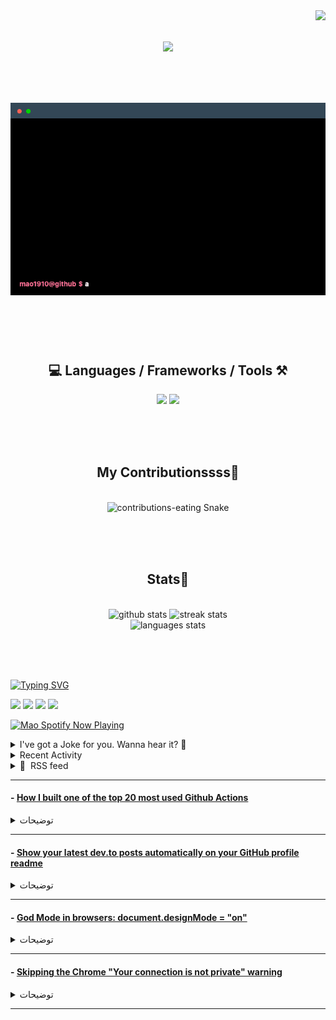 <!-- VISITOR BADGE -->
<!-- https://github.com/hehuapei/visitor-badge -->

<img align="right" src="https://visitor-badge.laobi.icu/badge?page_id=mao1910.mao1910&left_color=%2379DAF9&right_color=%23FE6E96" />


<!-- TYPING SVG -->
<!-- https://github.com/DenverCoder1/readme-typing-svg -->

<h1 align="center">
    <img src="https://readme-typing-svg.herokuapp.com/?font=Righteous&size=35&center=true&vCenter=true&width=500&height=70&color=FE6E96&font=poppins&duration=5000&lines=Hi+There!+👋;+I'm+Mao!;" />
</h1>

<br/>

<!-- CODE/TERMINAL ABOUT ME -->
<h1 align="center">
<img src="./assets/terminal-5.gif" alt="Terminal" />
</h1>

<br/><br/><br/>


<!-- TECHNOLOGIES LOGOS -->
<!-- https://github.com/tandpfun/skill-icons -->

<h2 align="center">💻 Languages / Frameworks / Tools ⚒️</h2>
<div align="center">
    <img src="https://skillicons.dev/icons?i=javascript,typescript,angular,react,html,css,scss,bootstrap,cs,java,spring" />
    <img src="https://skillicons.dev/icons?i=flutter,firebase,supabase,mysql,git,github,gitlab,vscode,idea,maven,figma" />
</div>

<br/><br/><br/>


<!-- CONTRIBUTIONS SNAKE GAME -->
<!-- https://github.com/Platane/snk -->

<div align="center">
  <h2> My Contributionssss🐍 </h2>
  <br>
  <img alt="contributions-eating Snake" src="https://raw.githubusercontent.com/mao1910/mao1910/output/github-contribution-grid-snake.svg" />

  <!-- Four lines below suggested by Planate for Dark mode-->
  <picture>
  <source media="(prefers-color-scheme: dark)" srcset="github-snake-dark.svg" />
  <source media="(prefers-color-scheme: light)" srcset="github-snake.svg" />
  </picture>
  
  <br/><br/><br/>
</div>


<!-- GITHUB STATS -->
<!-- https://github.com/DenverCoder1/github-readme-streak-stats -->
<!-- https://github.com/anuraghazra/github-readme-stats -->

<!-- https://github-readme-stats-mao1910.vercel.app/ My own Vercel deployment-->

<h2 align="center"> Stats📝 </h2>
  <br>
<div align=center>
  <img width=429 src="https://github-readme-stats-mao1910.vercel.app/api?username=mao1910&count_private=true&show_icons=true&theme=dracula&rank_icon=github&hide=contribs&border_radius=10&border_color=79DAF9" alt="github stats"/>
  <img width=396 src="https://streak-stats.demolab.com/?user=mao1910&count_private=true&theme=dracula&currStreakNum=79DAF9&currStreakLabel=FE6E96&border_radius=10&border=79DAF9" alt="streak stats"/>
  <br/>
  <img src="https://github-readme-stats-mao1910.vercel.app/api/top-langs/?username=mao1910&layout=compact&theme=dracula&border_radius=10&size_weight=0.5&count_weight=0.5&border_color=79DAF9" alt="languages stats" />
</div>

<br/><br/><br/>


<!-- FOOTER -->
<!-- https://github.com/DenverCoder1/readme-typing-svg -->
<!-- https://readme-typing-svg.demolab.com/demo/ -->

<a href="https://git.io/typing-svg"><img src="https://readme-typing-svg.demolab.com?font=Poppins&pause=1000&color=FE6E96&width=535&lines=Thanks+for+dropping+by!;Feel+free+to+check+any+of+the+Socials+below+%F0%9F%91%87;Or+the+Joke+Of+The+Day+if+you're+down+for+a+giggle+%F0%9F%98%9D;Hope+to+see+you+again+%F0%9F%91%8A;Uh%3F+You're+still+here%3F;Well...+I'm+running+out+of+things+to+say...;Tell+you+what%2C+due+to+your+effort+and+perseverance%2C;I+shall+present+you+with+a+short+poem%3A;%22To+code%2C+or+not+to+code%2C+that+is+the+question%3A;Whether+'tis+nobler+in+the+IDE+to+debug;The+errors+and+issues+of+outrageous+software%2C;Or+to+take+up+the+keyboard+against+a+sea+of+bugs;And+by+coding%2C+end+them.%22;by+William+Shakespeare%2C+probably.+;Pretty+sure+that's+Hamlet's.;Alrighty%2C+this+has+been+fun.;But+I'll+restart+the+loop+now...+see+ya+soon!" alt="Typing SVG" /></a>


<!--  SOCIAL NETWORS -->
<!-- https://github.com/alexandresanlim/Badges4-README.md-Profile -->

  <div> 
    <a href="https://www.linkedin.com/" target="_blank"><img src="https://img.shields.io/badge/-LinkedIn-%230077B5?style=for-the-badge&logo=linkedin&logoColor=white" target="_blank"></a> <!-- ADD LINKEDIN PROFILE -->
    <a href = "https://www.google.com"><img src="https://img.shields.io/badge/Portfolio-4285F4?style=for-the-badge&logo=Google-chrome&logoColor=white" target="_blank"></a> <!-- ADD PORTFOLIO WEBSITE -->
    <a href="https://discord.gg" target="_blank"><img src="https://img.shields.io/badge/Discord-7289DA?style=for-the-badge&logo=discord&logoColor=white" target="_blank"></a> <!-- ADD DISCORD -->
    <a href = "mao1910dev@gmail.com"><img src="https://img.shields.io/badge/Gmail-D14836?style=for-the-badge&logo=gmail&logoColor=white" target="_blank"></a>
  </div>


<!-- SPOTIFY PLAYING-->
<!-- https://github.com/novatorem/novatorem -->

<!-- https://spotify-now-playing-novatorem-git-main-mao1910.vercel.app/ My own Vercel deployment-->

[<img width=438px src="https://spotify-now-playing-git-main-mao1910.vercel.app//api/spotify/?border_color=FE6E96" alt="Mao Spotify Now Playing" />](https://open.spotify.com/user/31542et242zglhf42ydrtqgvuvde)


<!-- JOKE OF THE DAY -->
<details>
<summary>I've got a Joke for you. Wanna hear it? 🙈</summary>

<br/>

 <tr>
 <td style="padding-top:4px"><img src = "https://readme-jokes-git-master-mao1910.vercel.app/api?&theme=dracula"></td>
 </tr>

</details>


<!-- ACTIVITY -->
<!-- https://github.com/jamesgeorge007/github-activity-readme -->
<!-- This SECTION is currently not working -->
<details>
<summary>Recent Activity</summary>

<br/>
<!-- START_SECTION:activity -->

</details>


<!-- RSS FEED -->
<!-- https://github.com/gautamkrishnar/blog-post-workflow -->
<details>
<summary>📕 &nbsp;RSS feed</summary>

<br/>
<table>
<tr><th>Title</th></tr>
<!-- BLOG-POST-LIST:START -->
 #### - [How to prevent GitHub from suspending your cronjob based triggers](https://dev.to/gautamkrishnar/how-to-prevent-github-from-suspending-your-cronjob-based-triggers-knf) 
 <details><summary>توضیحات</summary> <p>I created a GitHub action to prevent GitHub from suspending your cronjob based action triggers due to repository inactivity.</p>


<div class="ltag-github-readme-tag">
  <div class="readme-overview">
    <h2>
      <img src="https://res.cloudinary.com/practicaldev/image/fetch/s--i3JOwpme--/c_limit%2Cf_auto%2Cfl_progressive%2Cq_auto%2Cw_880/https://dev.to/assets/github-logo-ba8488d21cd8ee1fee097b8410db9deaa41d0ca30b004c0c63de0a479114156f.svg" alt="GitHub logo">
      <a href="https://github.com/gautamkrishnar">
        gautamkrishnar
      </a> / <a href="https://github.com/gautamkrishnar/keepalive-workflow">
        keepalive-workflow
      </a>
    </h2>
    <h3>
      GitHub action to prevent GitHub from suspending your cronjob based triggers due to repository inactivity 
    </h3>
  </div>
  <div class="ltag-github-body">
    
<div id="readme" class="md">
<h1>
Keepalive Workflow <a href="https://badge.fury.io/js/keepalive-workflow" rel="nofollow"><img src="https://camo.githubusercontent.com/b71fbd11224165aeb465b106192fb67879afd7f45cc5a6f41a93b40b0a3a0748/68747470733a2f2f62616467652e667572792e696f2f6a732f6b656570616c6976652d776f726b666c6f772e737667" alt="npm version"></a>
</h1>
<p>GitHub action to prevent GitHub from suspending your cronjob based triggers due to repository inactivity</p>
<h3>
Why</h3>
<p>GitHub will suspend the scheduled trigger for GitHub action workflows if there is no commit in the repository for the past 60 days. The cron based triggers won't run unless a new commit is made. It shows the message "This scheduled workflow is disabled because there hasn't been activity in this repository for at least 60 days" under the cronjob triggered action.</p>
<p><a rel="noopener noreferrer" href="https://user-images.githubusercontent.com/8397274/105174930-4303e100-5b49-11eb-90ed-95a55697582f.png"><img src="https://res.cloudinary.com/practicaldev/image/fetch/s--uHgBz7TA--/c_limit%2Cf_auto%2Cfl_progressive%2Cq_auto%2Cw_880/https://user-images.githubusercontent.com/8397274/105174930-4303e100-5b49-11eb-90ed-95a55697582f.png" alt="preview"></a></p>
<h3>
What</h3>
<p>This workflow will automatically create a dummy commit in your repo if the last commit in your repo is 50 days (default) ago
This will keep the cronjob trigger active so that it will run indefinitely without getting suspended by GitHub for inactivity.</p>
<h2>
How to use</h2>
<p>There are two ways you can consume this library in your GitHub actions</p>
<h3>
Via GitHub Actions (For GitHub Actions users)</h3>
<p>You can just…</p>
</div>
  </div>
  <div class="gh-btn-container"><a class="gh-btn" href="https://github.com/gautamkrishnar/keepalive-workflow">View on GitHub</a></div>
</div>


<h3>
  
  
  Why
</h3>

<p>GitHub will suspend the scheduled trigger for GitHub action workflows if there is no commit in the repository for the past 60 days. The cron based triggers won't run unless a new commit is made. It shows the message "This scheduled workflow is disabled because there hasn't been activity in this repository for at least 60 days" under the cronjob triggered action.</p>

<p><a href="https://res.cloudinary.com/practicaldev/image/fetch/s--uHgBz7TA--/c_limit%2Cf_auto%2Cfl_progressive%2Cq_auto%2Cw_880/https://user-images.githubusercontent.com/8397274/105174930-4303e100-5b49-11eb-90ed-95a55697582f.png" class="article-body-image-wrapper"><img src="https://res.cloudinary.com/practicaldev/image/fetch/s--uHgBz7TA--/c_limit%2Cf_auto%2Cfl_progressive%2Cq_auto%2Cw_880/https://user-images.githubusercontent.com/8397274/105174930-4303e100-5b49-11eb-90ed-95a55697582f.png" alt="preview"></a></p>

<h3>
  
  
  What
</h3>

<p>This workflow will automatically create a dummy commit in your repo if the last commit in your repo is 50 days (default) ago.<br>
This will keep the cronjob trigger active so that it will run indefinitely without getting suspended by GitHub for inactivity.</p>
<h2>
  
  
  How to use
</h2>

<p>There are two ways you can consume this library in your GitHub actions</p>
<h3>
  
  
  Via GitHub Actions (For GitHub Actions users)
</h3>

<p>You can just include the library as a step after one of your favorite GitHub actions. Your workflow file should have the checkout action defined in one of your steps since this library needs git CLI to work.<br>
</p>

<div class="highlight js-code-highlight">
<pre class="highlight yaml"><code><span class="na">name</span><span class="pi">:</span> <span class="s">Github Action with a cronjob trigger</span>
<span class="na">on</span><span class="pi">:</span>
  <span class="na">schedule</span><span class="pi">:</span>
    <span class="pi">-</span> <span class="na">cron</span><span class="pi">:</span> <span class="s2">"</span><span class="s">0</span><span class="nv"> </span><span class="s">0</span><span class="nv"> </span><span class="s">*</span><span class="nv"> </span><span class="s">*</span><span class="nv"> </span><span class="s">*"</span>

<span class="na">jobs</span><span class="pi">:</span>
  <span class="na">cronjob-based-github-action</span><span class="pi">:</span>
    <span class="na">name</span><span class="pi">:</span> <span class="s">Cronjob based github action</span>
    <span class="na">runs-on</span><span class="pi">:</span> <span class="s">ubuntu-latest</span>
    <span class="na">steps</span><span class="pi">:</span>
      <span class="pi">-</span> <span class="na">uses</span><span class="pi">:</span> <span class="s">actions/checkout@v2</span>
      <span class="pi">-</span> <span class="c1"># step1</span>
      <span class="pi">-</span> <span class="c1"># step 2</span>
      <span class="pi">-</span> <span class="c1"># step n, use it as the last step</span>
      <span class="pi">-</span> <span class="na">uses</span><span class="pi">:</span> <span class="s">gautamkrishnar/keepalive-workflow@master</span> <span class="c1"># using the workflow with default settings</span>
</code></pre>

</div>



<p>Let's take an example of <a href="https://github.com/athul/waka-readme">Waka Readme</a></p>
<div class="highlight js-code-highlight">
<pre class="highlight yaml"><code><span class="na">name</span><span class="pi">:</span> <span class="s">My awesome readme</span>
<span class="na">on</span><span class="pi">:</span>
  <span class="na">workflow_dispatch</span><span class="pi">:</span>
  <span class="na">schedule</span><span class="pi">:</span>
    <span class="c1"># Runs at 12 am UTC</span>
    <span class="pi">-</span> <span class="na">cron</span><span class="pi">:</span> <span class="s2">"</span><span class="s">0</span><span class="nv"> </span><span class="s">0</span><span class="nv"> </span><span class="s">*</span><span class="nv"> </span><span class="s">*</span><span class="nv"> </span><span class="s">*"</span>

<span class="na">jobs</span><span class="pi">:</span>
  <span class="na">update-readme</span><span class="pi">:</span>
    <span class="na">name</span><span class="pi">:</span> <span class="s">Update this repo's README</span>
    <span class="na">runs-on</span><span class="pi">:</span> <span class="s">ubuntu-latest</span>
    <span class="na">steps</span><span class="pi">:</span>
      <span class="pi">-</span> <span class="na">uses</span><span class="pi">:</span> <span class="s">actions/checkout@v2</span>
      <span class="pi">-</span> <span class="na">uses</span><span class="pi">:</span> <span class="s">athul/waka-readme@master</span>
        <span class="na">with</span><span class="pi">:</span>
          <span class="na">WAKATIME_API_KEY</span><span class="pi">:</span> <span class="s">${{ secrets.WAKATIME_API_KEY }}</span>
      <span class="pi">-</span> <span class="na">uses</span><span class="pi">:</span> <span class="s">gautamkrishnar/keepalive-workflow@master</span> <span class="c1"># using the workflow with default settings</span>
</code></pre>

</div>
<h3>
  
  
  Via JavaScript library (For GitHub Actions developers)
</h3>

<p>For developers making awesome GitHub actions, you can consume the library in your javascript-based GitHub action by installing it from <a href="https://www.npmjs.com/package/keepalive-workflow">NPM</a>. Make sure that your GitHub action uses checkout action since this library needs it as a dependency.<br>
You can also ask your users to include it as an additional step as mentioned in the first part.</p>
<h4>
  
  
  Install the package
</h4>

<p>Install via NPM:<br>
</p>

<div class="highlight js-code-highlight">
<pre class="highlight shell"><code>npm i keepalive-workflow
</code></pre>

</div>



<p>Install via Yarn:<br>
</p>

<div class="highlight js-code-highlight">
<pre class="highlight shell"><code>yarn add keepalive-workflow
</code></pre>

</div>



<h4>
  
  
  Use it in your own GitHub action source code
</h4>



<div class="highlight js-code-highlight">
<pre class="highlight javascript"><code><span class="kd">const</span> <span class="nx">core</span> <span class="o">=</span> <span class="nx">require</span><span class="p">(</span><span class="dl">'</span><span class="s1">@actions/core</span><span class="dl">'</span><span class="p">);</span>
<span class="kd">const</span> <span class="p">{</span> <span class="nx">KeepAliveWorkflow</span> <span class="p">}</span> <span class="o">=</span> <span class="nx">require</span><span class="p">(</span><span class="dl">'</span><span class="s1">keepalive-workflow</span><span class="dl">'</span><span class="p">);</span>

<span class="c1">// Using the lib</span>
<span class="nx">KeepAliveWorkflow</span><span class="p">(</span><span class="nx">githubToken</span><span class="p">,</span> <span class="nx">committerUsername</span><span class="p">,</span> <span class="nx">committerEmail</span><span class="p">,</span> <span class="nx">commitMessage</span><span class="p">,</span> <span class="nx">timeElapsed</span><span class="p">)</span>
  <span class="p">.</span><span class="nx">then</span><span class="p">((</span><span class="nx">message</span><span class="p">)</span> <span class="o">=&gt;</span> <span class="p">{</span>
    <span class="nx">core</span><span class="p">.</span><span class="nx">info</span><span class="p">(</span><span class="nx">message</span><span class="p">);</span>
    <span class="nx">process</span><span class="p">.</span><span class="nx">exit</span><span class="p">(</span><span class="mi">0</span><span class="p">);</span>
  <span class="p">})</span>
  <span class="p">.</span><span class="k">catch</span><span class="p">((</span><span class="nx">error</span><span class="p">)</span> <span class="o">=&gt;</span> <span class="p">{</span>
    <span class="nx">core</span><span class="p">.</span><span class="nx">error</span><span class="p">(</span><span class="nx">error</span><span class="p">);</span>
    <span class="nx">process</span><span class="p">.</span><span class="nx">exit</span><span class="p">(</span><span class="mi">1</span><span class="p">);</span>
  <span class="p">});</span>
</code></pre>

</div>



<h2>
  
  
  Options
</h2>

<h3>
  
  
  For GitHub Action
</h3>

<p>If you use the workflow as mentioned via GitHub actions following are the options available to you to customize its behavior.</p>

<div class="table-wrapper-paragraph"><table>
<thead>
<tr>
<th>Option</th>
<th>Default Value</th>
<th>Description</th>
<th>Required</th>
</tr>
</thead>
<tbody>
<tr>
<td><code>gh_token</code></td>
<td>your default GitHub token with repo scope</td>
<td>GitHub access token with Repo scope</td>
<td>No</td>
</tr>
<tr>
<td><code>commit_message</code></td>
<td><code>Automated commit by Keepalive Workflow to keep the repository active</code></td>
<td>Commit message used while committing to the repo</td>
<td>No</td>
</tr>
<tr>
<td><code>committer_username</code></td>
<td><code>gkr-bot</code></td>
<td>Username used while committing to the repo</td>
<td>No</td>
</tr>
<tr>
<td><code>committer_username</code></td>
<td><code>gkr@tuta.io</code></td>
<td>Email id used while committing to the repo</td>
<td>No</td>
</tr>
<tr>
<td><code>time_elapsed</code></td>
<td><code>50</code></td>
<td>Time elapsed from the previous commit to trigger a new automated commit (in days)</td>
<td>No</td>
</tr>
</tbody>
</table></div>

<h3>
  
  
  For Javascript Library
</h3>

<p>If you are using the JS Library version of the project, please consult the function's DocString in <a href="https://github.com/gautamkrishnar/keepalive-workflow/blob/master/library.js">library.js</a> to see the list of available parameters.</p>

<h2>
  
  
  Liked it?
</h2>

<p>Hope you liked this project, don't forget to give it a <a href="https://github.com/gautamkrishnar/keepalive-workflow">star</a> ⭐.</p>

 </details> 
 <hr /> 

 #### - [How I built one of the top 20 most used Github Actions](https://www.gautamkrishnar.com/how-i-built-one-of-the-top-20-most-used-github-actions/) 
 <details><summary>توضیحات</summary> <p>The post <a rel="nofollow" href="https://www.gautamkrishnar.com/how-i-built-one-of-the-top-20-most-used-github-actions/">How I built one of the top 20 most used Github Actions</a> appeared first on <a rel="nofollow" href="https://www.gautamkrishnar.com">Gautam Krishna R</a>.</p>
 </details> 
 <hr /> 

 #### - [Show your latest dev.to posts automatically on your GitHub profile readme](https://dev.to/gautamkrishnar/show-your-latest-dev-to-posts-automatically-in-your-github-profile-readme-3nk8) 
 <details><summary>توضیحات</summary> <p>I just created a GitHub Action that lets you add links to your latest blog posts from Dev.to and other sources to your Github Profile readme automatically. </p>

<p>Check it out if you want a readme like this:<br>
<a href="https://res.cloudinary.com/practicaldev/image/fetch/s--dsiYDLIL--/c_limit%2Cf_auto%2Cfl_progressive%2Cq_auto%2Cw_880/https://dev-to-uploads.s3.amazonaws.com/i/bcxkje1qtjkz7fqiirvs.png" class="article-body-image-wrapper"><img src="https://res.cloudinary.com/practicaldev/image/fetch/s--dsiYDLIL--/c_limit%2Cf_auto%2Cfl_progressive%2Cq_auto%2Cw_880/https://dev-to-uploads.s3.amazonaws.com/i/bcxkje1qtjkz7fqiirvs.png" alt="Preview" width="880" height="470"></a></p>

<p>Project on GitHub: <a href="https://github.com/gautamkrishnar/blog-post-workflow">https://github.com/gautamkrishnar/blog-post-workflow</a><br>
Example readme: <a href="https://github.com/gautamkrishnar">https://github.com/gautamkrishnar</a></p>
<h4>
  
  
  Demo video
</h4>

<p><iframe width="710" height="399" src="https://www.youtube.com/embed/ECuqb5Tv9qI">
</iframe>
</p>

<h3>
  
  
  How to use
</h3>

<ul>
<li>Star <a href="https://github.com/gautamkrishnar/blog-post-workflow">this</a> repo 😉 </li>
<li>Go to your repository</li>
<li>Add the following section to your <strong>README.md</strong> file, you can give whatever title you want. Just make sure that you use <code>&lt;!-- BLOG-POST-LIST:START --&gt;&lt;!-- BLOG-POST-LIST:END --&gt;</code> in your readme. The workflow will replace this comment with the actual blog post list:
</li>
</ul>

<div class="highlight js-code-highlight">
<pre class="highlight markdown"><code><span class="gh"># Blog posts</span>
<span class="c">&lt;!-- BLOG-POST-LIST:START --&gt;</span>
<span class="c">&lt;!-- BLOG-POST-LIST:END --&gt;</span>
</code></pre>

</div>



<ul>
<li>Create a folder named <code>.github</code> and create a <code>workflows</code> folder inside it if it doesn't exist.</li>
<li>Create a new file named <code>blog-post-workflow.yml</code> with the following contents inside the workflows folder:
</li>
</ul>

<div class="highlight js-code-highlight">
<pre class="highlight yaml"><code><span class="na">name</span><span class="pi">:</span> <span class="s">Latest blog post workflow</span>
<span class="na">on</span><span class="pi">:</span>
  <span class="na">schedule</span><span class="pi">:</span> <span class="c1"># Run workflow automatically</span>
    <span class="pi">-</span> <span class="na">cron</span><span class="pi">:</span> <span class="s1">'</span><span class="s">0</span><span class="nv"> </span><span class="s">*</span><span class="nv"> </span><span class="s">*</span><span class="nv"> </span><span class="s">*</span><span class="nv"> </span><span class="s">*'</span> <span class="c1"># Runs every hour, on the hour</span>
  <span class="na">workflow_dispatch</span><span class="pi">:</span> <span class="c1"># Run workflow manually (without waiting for the cron to be called), through the Github Actions Workflow page directly</span>
<span class="na">permissions</span><span class="pi">:</span>
  <span class="na">contents</span><span class="pi">:</span> <span class="s">write</span> <span class="c1"># To write the generated contents to the readme</span>

<span class="na">jobs</span><span class="pi">:</span>
  <span class="na">update-readme-with-blog</span><span class="pi">:</span>
    <span class="na">name</span><span class="pi">:</span> <span class="s">Update this repo's README with latest blog posts</span>
    <span class="na">runs-on</span><span class="pi">:</span> <span class="s">ubuntu-latest</span>
    <span class="na">steps</span><span class="pi">:</span>
      <span class="pi">-</span> <span class="na">uses</span><span class="pi">:</span> <span class="s">actions/checkout@v2</span>
      <span class="pi">-</span> <span class="na">uses</span><span class="pi">:</span> <span class="s">gautamkrishnar/blog-post-workflow@master</span>
        <span class="na">with</span><span class="pi">:</span>
          <span class="na">feed_list</span><span class="pi">:</span> <span class="s2">"</span><span class="s">https://dev.to/feed/gautamkrishnar,https://www.gautamkrishnar.com/feed/"</span>
</code></pre>

</div>



<ul>
<li>Replace the above url list with your own rss feed urls. See popular-sources for a list of common RSS feed urls.</li>
<li>Commit and wait for it to run automatically or you can also trigger it manually to see the result instantly. To trigger the workflow manually, please follow the steps in the <a href="https://www.youtube.com/watch?v=ECuqb5Tv9qI&amp;t=272s">video</a>.</li>
</ul>

<h3>
  
  
  Options
</h3>

<p>This workflow has additional options that you can use to customize it for your use case. The following are the list of options available:</p>

<div class="table-wrapper-paragraph"><table>
<thead>
<tr>
<th>Option</th>
<th>Default Value</th>
<th>Description</th>
<th>Required</th>
</tr>
</thead>
<tbody>
<tr>
<td><code>feed_list</code></td>
<td><code>""</code></td>
<td>Comma-separated list of RSS feed urls, eg: <code>https://example1.com,https://example2.com</code>
</td>
<td>Yes</td>
</tr>
<tr>
<td><code>max_post_count</code></td>
<td><code>5</code></td>
<td>Maximum number of posts you want to show on your readme, all feeds combined</td>
<td>No</td>
</tr>
<tr>
<td><code>readme_path</code></td>
<td><code>./README.md</code></td>
<td>Path of the readme file you want to update</td>
<td>No</td>
</tr>
<tr>
<td><code>gh_token</code></td>
<td>your GitHub token with repo scope</td>
<td>Use this to configure the token of the user that commits the workflow result to GitHub</td>
<td>No</td>
</tr>
<tr>
<td><code>comment_tag_name</code></td>
<td><code>BLOG-POST-LIST</code></td>
<td>Allows you to override the default comment tag name (<code>&lt;!-- BLOG-POST-LIST:START --&gt;&lt;!-- BLOG-POST-LIST:END --&gt;</code>), if you want to show multiple instances of the action on the same repo, see advanced usage for more info</td>
<td>No</td>
</tr>
<tr>
<td><code>disable_sort</code></td>
<td><code>false</code></td>
<td>Disables the sorting of the list based on publish date</td>
<td>No</td>
</tr>
<tr>
<td><code>template</code></td>
<td><code>default</code></td>
<td>Allows you to change the structure of the posts list by using different variables. By default this workflow uses markdown list format to render the posts, you can override this behavior using this option. Eg: <code>[$title]($url)</code> will give you a space-separated list of posts.<br><br><strong>Supported variables</strong> <ul>
<li>
<code>$title</code>: Title of the post</li>
<li>
<code>$url</code>: URL of the post</li>
<li>
<code>$description</code>: Description of the post</li>
<li>
<code>
</code>: Inserts a newline</li>
<li>
<code>Jul 21, 2020</code>: Inserts the post date based on the <code>date_format</code> specified</li>
<li>
<code>$randomEmoji</code>: Allow you to use random emojis in the post, pass emojis as the parameter to chose one of it randomly in each post item. Eg: <code>$randomEmoji(💯,🔥,💫,🚀,🌮)</code>. See the <a href="https://github.com/gautamkrishnar/blog-post-workflow/issues/29#issuecomment-699622596">issue comment</a> for more details</li>
<li>
<code>$emojiKey</code>: You can use this argument to show emojis on each of your post item sequentially in the order you specify. Example: <code>$emojiKey(💯,🔥,💫)</code>. See the <a href="https://github.com/gautamkrishnar/blog-post-workflow/issues/29#issuecomment-699622596">issue comment</a> for more details</li>
</ul>
</td>
<td>No</td>
</tr>
<tr>
<td><code>date_format</code></td>
<td><code>UTC:ddd mmm dd yyyy h:MM TT</code></td>
<td>Allows you to change the format of the date or time displayed when using the Jul 21, 2020 in the template option. This uses NPM dateformat library, please read the library <a href="https://www.npmjs.com/package/dateformat#named-formats">documentation</a> for the supported formats</td>
<td>No</td>
</tr>
<tr>
<td><code>user_agent</code></td>
<td><code>rss-parser</code></td>
<td>Allows you to customize the user agent used by the RSS feed crawler</td>
<td>No</td>
</tr>
<tr>
<td><code>accept_header</code></td>
<td><code>application/rss+xml</code></td>
<td>Allows you to customize the accept header of the http requests</td>
<td>No</td>
</tr>
<tr>
<td><code>tag_post_pre_newline</code></td>
<td>
<code>true</code> if you are not using <strong>template</strong> option</td>
<td>Allows you to insert a newline before the closing tag and after the opening tag when using the template option if needed, for better formatting</td>
<td>No</td>
</tr>
<tr>
<td><code>filter_comments</code></td>
<td><code>medium,stackoverflow/Comment by $author/,stackexchange/Comment by $author/</code></td>
<td>Comma separated list of platforms you want to enable the comment filter.<br><br><strong>Available filters</strong><ul>
<li>
<code>medium</code>: Allows you to filter out the Medium comments. Known issue: <a href="https://github.com/gautamkrishnar/blog-post-workflow/issues/37">#37</a>
</li>
<li>
<code>stackoverflow/Comment by $author/</code>: Allows you to filter out the StackOverflow comments. Argument to this filter is optional, it defaults to 'Comment by $author'. If you use any language other than English on StackOverflow, you can use this argument to customize it. See <a href="https://github.com/gautamkrishnar/blog-post-workflow/issues/16">#16</a> for more info.</li>
<li>
<code>stackexchange/Comment by $author/</code>: Allows you to filter out the StackExchange comments. Argument to this filter follows the same format as <code>stackoverflow</code> filter's argument.</li>
</ul>
</td>
<td>No</td>
</tr>
<tr>
<td><code>custom_tags</code></td>
<td><code>""</code></td>
<td>Allows you to use the custom tags from your feed items in your template. Format: <code>variableName/tagName/,variableName/tagName/</code>. Please see the <a href="https://github.com/gautamkrishnar/blog-post-workflow/issues/28#issuecomment-696024087">issue comment</a> for more details</td>
<td>No</td>
</tr>
<tr>
<td><code>title_max_length</code></td>
<td><code>""</code></td>
<td>Allows you to trim the title in the posts list, excess text will be appended with an ellipsis <code>...</code>
</td>
<td>No</td>
</tr>
<tr>
<td><code>description_max_length</code></td>
<td><code>""</code></td>
<td>Allows you to trim the description in the posts list, excess text will be appended with an ellipsis <code>...</code>
</td>
<td>No</td>
</tr>
<tr>
<td><code>item_exec</code></td>
<td><code>""</code></td>
<td>Allows you to execute custom JavaScript code on each post item fetched from the xml to do advanced text manipulation. Please see the <a href="https://github.com/gautamkrishnar/blog-post-workflow/issues/34#issuecomment-706582788">issue comment</a> as an example</td>
<td>No</td>
</tr>
<tr>
<td><code>commit_message</code></td>
<td><code>Updated with the latest blog posts</code></td>
<td>Allows you to customize the commit message</td>
<td>No</td>
</tr>
<tr>
<td><code>committer_username</code></td>
<td><code>blog-post-bot</code></td>
<td>Allows you to customize the committer username</td>
<td>No</td>
</tr>
<tr>
<td><code>committer_email</code></td>
<td><code>blog-post-bot@example.com</code></td>
<td>Allows you to customize the committer email</td>
<td>No</td>
</tr>
<tr>
<td><code>output_only</code></td>
<td><code>false</code></td>
<td>Sets the generated array as <code>results</code> <a href="https://docs.github.com/en/free-pro-team@latest/actions/reference/workflow-syntax-for-github-actions#jobsjob_idoutputs">output variable</a> so that it can be consumed in other actions and parsed via utilities like <a href="https://stedolan.github.io/jq/">jq</a>. This will also prevent committing to readme. See <a href="https://github.com/gautamkrishnar/blog-post-workflow/issues/51#issuecomment-758570235">#51</a> for more details about the output format and how to use it.</td>
<td>No</td>
</tr>
<tr>
<td><code>enable_keepalive</code></td>
<td><code>true</code></td>
<td>Workflow will automatically do a dummy commit to keep the repository active if there is no commit activity for the last 50 days. GitHub will stop running all cron based triggers if the repository is not active for more than 60 days. This flag allows you to disable this feature. See <a href="https://git.io/Jtm4V">#53</a> for more details.</td>
<td>No</td>
</tr>
<tr>
<td><code>retry_count</code></td>
<td><code>0</code></td>
<td>Maximum number of times to retry the fetch operation if it fails, See <a href="https://github.com/gautamkrishnar/blog-post-workflow/issues/66">#66</a> for more details.</td>
<td>No</td>
</tr>
<tr>
<td><code>retry_wait_time</code></td>
<td><code>1</code></td>
<td>Time to wait before each retry operation in seconds.</td>
<td>No</td>
</tr>
</tbody>
</table></div>

<h3>
  
  
  Advanced usage examples
</h3>

<h4>
  
  
  StackOverflow example
</h4>

<p>The following configuration allows you to show your latest StackOverflow activity along with your latest blog posts in the Github profile or project readme:</p>

<ul>
<li>Follow the steps mentioned in the how to use section</li>
<li>Add the following section to your <strong>README.md</strong> file, you can give whatever title you want. Just make sure that you use <code>&lt;!-- STACKOVERFLOW:START --&gt;&lt;!-- STACKOVERFLOW:END --&gt;</code> in your readme. The workflow will replace this comment with the actual StackOverflow activity:
</li>
</ul>

<div class="highlight js-code-highlight">
<pre class="highlight markdown"><code><span class="gh"># StackOverflow Activity</span>
<span class="c">&lt;!-- STACKOVERFLOW:START --&gt;</span>
<span class="c">&lt;!-- STACKOVERFLOW:END --&gt;</span>
</code></pre>

</div>



<ul>
<li>Create <code>stack-overflow-workflow.yml</code> in your <code>workflows</code> folder with the following contents, replace <strong>4214976</strong> with your StackOverflow <a href="https://meta.stackexchange.com/questions/98771/what-is-my-user-id/111130#111130">user id</a>:
</li>
</ul>

<div class="highlight js-code-highlight">
<pre class="highlight yaml"><code><span class="na">name</span><span class="pi">:</span> <span class="s">Latest stack overflow activity</span>
<span class="na">on</span><span class="pi">:</span>
  <span class="na">schedule</span><span class="pi">:</span>
    <span class="c1"># Runs every 5 minutes</span>
    <span class="pi">-</span> <span class="na">cron</span><span class="pi">:</span> <span class="s1">'</span><span class="s">*/5</span><span class="nv"> </span><span class="s">*</span><span class="nv"> </span><span class="s">*</span><span class="nv"> </span><span class="s">*</span><span class="nv"> </span><span class="s">*'</span>
  <span class="na">workflow_dispatch</span><span class="pi">:</span>
<span class="na">jobs</span><span class="pi">:</span>
  <span class="na">update-readme-with-stack-overflow</span><span class="pi">:</span>
    <span class="na">name</span><span class="pi">:</span> <span class="s">Update this repo's README with latest activity from StackOverflow</span>
    <span class="na">runs-on</span><span class="pi">:</span> <span class="s">ubuntu-latest</span>
    <span class="na">steps</span><span class="pi">:</span>
      <span class="pi">-</span> <span class="na">uses</span><span class="pi">:</span> <span class="s">actions/checkout@v2</span>
      <span class="pi">-</span> <span class="na">uses</span><span class="pi">:</span> <span class="s">gautamkrishnar/blog-post-workflow@master</span>
        <span class="na">with</span><span class="pi">:</span>
          <span class="na">comment_tag_name</span><span class="pi">:</span> <span class="s2">"</span><span class="s">STACKOVERFLOW"</span>
          <span class="na">commit_message</span><span class="pi">:</span> <span class="s2">"</span><span class="s">Updated</span><span class="nv"> </span><span class="s">readme</span><span class="nv"> </span><span class="s">with</span><span class="nv"> </span><span class="s">the</span><span class="nv"> </span><span class="s">latest</span><span class="nv"> </span><span class="s">stackOverflow</span><span class="nv"> </span><span class="s">data"</span>
          <span class="na">feed_list</span><span class="pi">:</span> <span class="s2">"</span><span class="s">https://stackoverflow.com/feeds/user/4214976"</span>
</code></pre>

</div>



<p>See the result!</p>

<p><a href="https://res.cloudinary.com/practicaldev/image/fetch/s--n5tG6uXy--/c_limit%2Cf_auto%2Cfl_progressive%2Cq_auto%2Cw_880/https://user-images.githubusercontent.com/8397274/88197889-b727ff80-cc60-11ea-8e4a-b1fbd8dd9d06.png" class="article-body-image-wrapper"><img src="https://res.cloudinary.com/practicaldev/image/fetch/s--n5tG6uXy--/c_limit%2Cf_auto%2Cfl_progressive%2Cq_auto%2Cw_880/https://user-images.githubusercontent.com/8397274/88197889-b727ff80-cc60-11ea-8e4a-b1fbd8dd9d06.png" alt="advanced" width="880" height="438"></a></p>

<h3>
  
  
  Popular Sources
</h3>

<p>Following are the list of some popular blogging platforms and their RSS feed urls:</p>

<div class="table-wrapper-paragraph"><table>
<thead>
<tr>
<th>Name</th>
<th>Feed URL</th>
<th>Comments</th>
<th>Example</th>
</tr>
</thead>
<tbody>
<tr>
<td><a href="https://dev.to/">Dev.to</a></td>
<td><code>https://dev.to/feed/username</code></td>
<td>Replace username with your own username</td>
<td><a href="https://dev.to/feed/gautamkrishnar">https://dev.to/feed/gautamkrishnar</a></td>
</tr>
<tr>
<td><a href="https://wordpress.org/">Wordpress</a></td>
<td><code>https://www.example.com/feed/</code></td>
<td>Replace with your own blog url</td>
<td><a href="https://www.gautamkrishnar.com/feed/">https://www.gautamkrishnar.com/feed/</a></td>
</tr>
<tr>
<td><a href="https://medium.com/">Medium</a></td>
<td><code>https://medium.com/feed/@username</code></td>
<td>Replace @username with your Medium username</td>
<td><a href="https://medium.com/feed/@khaosdoctor">https://medium.com/feed/@khaosdoctor</a></td>
</tr>
<tr>
<td><a href="https://medium.com/">Medium (Sub Domain)</a></td>
<td><code>https://username.medium.com/feed</code></td>
<td>Replace username with your Medium username</td>
<td><a href="https://timsneath.medium.com/feed">https://timsneath.medium.com/feed</a></td>
</tr>
<tr>
<td><a href="https://stackoverflow.com/">Stackoverflow</a></td>
<td><code>https://stackoverflow.com/feeds/user/userid</code></td>
<td>Replace with your StackOverflow <a href="https://meta.stackexchange.com/questions/98771/what-is-my-user-id/111130#111130">UserId</a>
</td>
<td><a href="https://stackoverflow.com/feeds/user/5283532">https://stackoverflow.com/feeds/user/5283532</a></td>
</tr>
<tr>
<td><a href="https://stackexchange.com/">StackExchange</a></td>
<td><code>https://subdomain.stackexchange.com/feeds/user/userid</code></td>
<td>Replace with your StackExchange <a href="https://meta.stackexchange.com/questions/98771/what-is-my-user-id/111130#111130">UserId</a> and sub-domain</td>
<td><a href="https://devops.stackexchange.com/feeds/user/15">https://devops.stackexchange.com/feeds/user/15</a></td>
</tr>
<tr>
<td><a href="https://ghost.org/">Ghost</a></td>
<td><code>https://www.example.com/rss/</code></td>
<td>Replace with your own blog url</td>
<td><a href="https://blog.codinghorror.com/rss/">https://blog.codinghorror.com/rss/</a></td>
</tr>
<tr>
<td><a href="https://www.drupal.org/">Drupal</a></td>
<td><code>https://www.example.com/rss.xml</code></td>
<td>Replace with your own blog url</td>
<td><a href="https://www.arsenal.com/rss.xml">https://www.arsenal.com/rss.xml</a></td>
</tr>
<tr>
<td><a href="https://www.youtube.com">Youtube Playlists</a></td>
<td><code>https://www.youtube.com/feeds/videos.xml?playlist_id=playlistId</code></td>
<td>Replace <code>playlistId</code> with your own Youtube playlist id</td>
<td><a href="https://www.youtube.com/feeds/videos.xml?playlist_id=PLJNqgDLpd5E69Kc664st4j7727sbzyx0X">https://www.youtube.com/feeds/videos.xml?playlist_id=PLJNqgDLpd5E69Kc664st4j7727sbzyx0X</a></td>
</tr>
<tr>
<td><a href="https://www.youtube.com">Youtube Channel Video list</a></td>
<td><code>https://www.youtube.com/feeds/videos.xml?channel_id=channelId</code></td>
<td>Replace <code>channelId</code> with your own Youtube channel id</td>
<td><a href="https://www.youtube.com/feeds/videos.xml?channel_id=UCDCHcqyeQgJ-jVSd6VJkbCw">https://www.youtube.com/feeds/videos.xml?channel_id=UCDCHcqyeQgJ-jVSd6VJkbCw</a></td>
</tr>
<tr>
<td><a href="https://anchor.fm/">Anchor.fm Podcasts</a></td>
<td><code>https://anchor.fm/s/podcastId/podcast/rss</code></td>
<td>You can get the rss feed url of a podcast by following <a href="https://help.anchor.fm/hc/en-us/articles/360027712351-Locating-your-Anchor-RSS-feed">these</a> instructions</td>
<td><a href="https://anchor.fm/s/1e784a38/podcast/rss">https://anchor.fm/s/1e784a38/podcast/rss</a></td>
</tr>
<tr>
<td><a href="https://hashnode.com/">Hashnode</a></td>
<td><code>https://@username.hashnode.dev/rss.xml</code></td>
<td>Replace @username with your Hashnode username</td>
<td><a href="https://polilluminato.hashnode.dev/rss.xml">https://polilluminato.hashnode.dev/rss.xml</a></td>
</tr>
<tr>
<td><a href="https://podcasts.google.com/">Google Podcasts</a></td>
<td><code>https://podcasts.google.com/feed/channelId</code></td>
<td>Replace <code>channelId</code> with your Google podcast channel Id</td>
<td><a href="https://podcasts.google.com/feed/aHR0cHM6Ly9mZWVkcy5zb3VuZGNsb3VkLmNvbS91c2Vycy9zb3VuZGNsb3VkOnVzZXJzOjYyOTIxMTkwL3NvdW5kcy5yc3M=">https://podcasts.google.com/feed/aHR0cHM6Ly9mZWVkcy5zb3VuZGNsb3VkLmNvbS91c2Vycy9zb3VuZGNsb3VkOnVzZXJzOjYyOTIxMTkwL3NvdW5kcy5yc3M=</a></td>
</tr>
<tr>
<td><a href="https://www.reddit.com/">Reddit</a></td>
<td><code>http://www.reddit.com/r/topic/.rss</code></td>
<td>You can create an RSS feed by adding '.rss' to the end of an existing Reddit URL. Replace <code>topic</code> with SubReddit topic that interest you or localized to you.</td>
<td><a href="http://www.reddit.com/r/news/.rss">http://www.reddit.com/r/news/.rss</a></td>
</tr>
<tr>
<td><a href="https://analyticsindiamag.com/">Analytics India Magazine</a></td>
<td><code>https://analyticsindiamag.com/author/author_name/feed/</code></td>
<td>Replace <code>author_name</code> with your name</td>
<td><a href="https://analyticsindiamag.com/author/kaustubhgupta1828gmail-com/feed/">https://analyticsindiamag.com/author/kaustubhgupta1828gmail-com/feed/</a></td>
</tr>
<tr>
<td><a href="https://feedburner.com/">Feedburner</a></td>
<td><code>https://feeds.feedburner.com/feed_address</code></td>
<td>Replace <code>feed_address</code> with your Feedburner feed address</td>
<td><a href="https://feeds.feedburner.com/darkwood-fr/blog">https://feeds.feedburner.com/darkwood-fr/blog</a></td>
</tr>
<tr>
<td><a href="https://www.tumblr.com">Tumblr</a></td>
<td>
<code>https://blog_name.tumblr.com/rss</code> or <code>https://example.com/rss</code>
</td>
<td>You can create an RSS feed by adding '/rss' to your main blog page or to your own domain if it is configured. Replace <code>blog_name</code> with your blog name</td>
<td><a href="https://goggledoddle.tumblr.com/rss">https://goggledoddle.tumblr.com/rss</a></td>
</tr>
</tbody>
</table></div>

<h3>
  
  
  Examples
</h3>

<ul>
<li>
<a href="https://github.com/gautamkrishnar">My own GitHub profile readme</a> - <a href="https://github.com/gautamkrishnar/gautamkrishnar/blob/master/.github/workflows/blog-post-workflow.yml">YML File</a>
</li>
<li>
<a href="https://github.com/khaosdoctor">Lucas Santos' GitHub profile readme</a> - <a href="https://github.com/khaosdoctor/khaosdoctor/blob/main/.github/workflows/update-blog-posts.yml">YML File</a>
</li>
<li>
<a href="https://github.com/gkr-bot/gkr-bot#latest-stackoveflow-activity-of-gautamkrishnar">Blog post table</a> - <a href="https://github.com/gkr-bot/gkr-bot/blob/master/.github/workflows/stack-oveflow-workflow.yml">YML File</a>
</li>
</ul>

<h4>
  
  
  Update 22-July-2020
</h4>

<p>Thanks for the overwhelming response everyone, Just added StackOverflow support to the project. Now you can have your dev.to posts along with your StackOverflow activity in your GitHub readme. The action now supports having multiple instances on the same repo. See an example readme:</p>

<p><a href="https://res.cloudinary.com/practicaldev/image/fetch/s--KOuCJcuF--/c_limit%2Cf_auto%2Cfl_progressive%2Cq_auto%2Cw_880/https://dev-to-uploads.s3.amazonaws.com/i/d71nle5l2hbh71ekvjsp.png" class="article-body-image-wrapper"><img src="https://res.cloudinary.com/practicaldev/image/fetch/s--KOuCJcuF--/c_limit%2Cf_auto%2Cfl_progressive%2Cq_auto%2Cw_880/https://dev-to-uploads.s3.amazonaws.com/i/d71nle5l2hbh71ekvjsp.png" alt="Eg2" width="880" height="438"></a></p>

 </details> 
 <hr /> 

 #### - [God Mode in browsers: document.designMode = "on"](https://dev.to/gautamkrishnar/god-mode-in-browsers-document-designmode-on-2pmo) 
 <details><summary>توضیحات</summary> <p>Just type <code>document.designMode = "on"</code> on you favourite browser's devtools and see the magic. </p>

<p>It will make any website editable:</p>

<p><a href="https://i.giphy.com/media/iDByhJJoZGSac2RH5z/giphy.gif" class="article-body-image-wrapper"><img src="https://i.giphy.com/media/iDByhJJoZGSac2RH5z/giphy.gif" alt="preview"></a></p>

 </details> 
 <hr /> 

 #### - [Skipping the Chrome "Your connection is not private" warning](https://dev.to/gautamkrishnar/quickbits-1-skipping-the-chrome-your-connection-is-not-private-warning-4kp1) 
 <details><summary>توضیحات</summary> <p>You guys might have encountered a warning saying that "Your connection is not private" while doing some web development. This tutorial is about how you can skip the same. (Feel free to skip the tutorial, if you are not using chrome or chromium-based browser)</p>

<p>You will get this kind of error usually when you are not using localhost as the domain for development. This is implemented to make your browsing experience more secure. If you are visiting a website via HTTPS and the server doesn't support it, you are vulnerable to the normal attacks that can happen when accessing a website via HTTP. You are vulnerable to the MIM (Man in the middle) attacks, these attacks a quite serious since it can gather private information like usernames and passwords from the victim.</p>

<p>But having this feature enabled while developing a web application is a headache. Organizations can set browser policies to prevent accessing such pages especially if you are using a machine provided by the company. The screen will look below:</p>

<p><a href="https://res.cloudinary.com/practicaldev/image/fetch/s--rNO8MFUv--/c_limit%2Cf_auto%2Cfl_progressive%2Cq_auto%2Cw_880/https://dev-to-uploads.s3.amazonaws.com/i/qkrva33lpcgbcfbu85gh.png" class="article-body-image-wrapper"><img src="https://res.cloudinary.com/practicaldev/image/fetch/s--rNO8MFUv--/c_limit%2Cf_auto%2Cfl_progressive%2Cq_auto%2Cw_880/https://dev-to-uploads.s3.amazonaws.com/i/qkrva33lpcgbcfbu85gh.png" alt="Certificate"></a></p>

<p>As you can see that there will be no skip button on this. The only way you can access the page is by setting up a correct certificate or launching the Chrome browser in insecure mode via flags.</p>

<p>But there is a <strong>cheat code</strong> you can use to skip this warning 😄 Just type <strong>"thisisunsafe"</strong> in the chrome warning message page. (Not in the address bar, just type it in the page) Boom! 💣 You can see that the warning message disappeared.</p>

<p><a href="https://i.giphy.com/media/YpZAFbpbswOIDNTuo4/giphy.gif" class="article-body-image-wrapper"><img src="https://i.giphy.com/media/YpZAFbpbswOIDNTuo4/giphy.gif" alt="magic"></a><br>
To test this yourself you can visit: <a href="https://self-signed.badssl.com/">https://self-signed.badssl.com/</a></p>

<p>Congrats, You've just added a permanent exception for the corresponding domain for the SSL certificate check. 😄</p>

<p><a href="https://i.giphy.com/media/5VKbvrjxpVJCM/giphy.gif" class="article-body-image-wrapper"><img src="https://i.giphy.com/media/5VKbvrjxpVJCM/giphy.gif" alt="wow"></a></p>

<h4>
  
  
  Technical details
</h4>

<ul>
<li>Chromium source code: <a href="https://chromium.googlesource.com/chromium/src/+/master/components/security_interstitials/core/browser/resources/interstitial_large.js">https://chromium.googlesource.com/chromium/src/+/master/components/security_interstitials/core/browser/resources/interstitial_large.js</a>
</li>
<li>Stackoverflow thread: <a href="https://stackoverflow.com/questions/35274659/does-using-badidea-or-thisisunsafe-to-bypass-a-chrome-certificate-hsts-error">https://stackoverflow.com/questions/35274659/does-using-badidea-or-thisisunsafe-to-bypass-a-chrome-certificate-hsts-error</a>
</li>
</ul>

<p>Stay safe, Happy coding.... 😷</p>

 </details> 
 <hr /> 
<!-- BLOG-POST-LIST:END -->
</table>
</details>


<!-- TODO
Move the Joke somewhere else
Change the 3stats boxes around, possibly two on top and one on bottom
Fix the Activity section // EDIT Activity & RSSfeed
Elaborate the Goodbye Typing message; make it longer, break the 4th wall, or add a portion of a Tolkien book or Shakespeare's poem
Organize Spotify Playlists
Add Portfolio, Discord, Linkedin
Maybe add Public Repositories of selected Projects
-->
